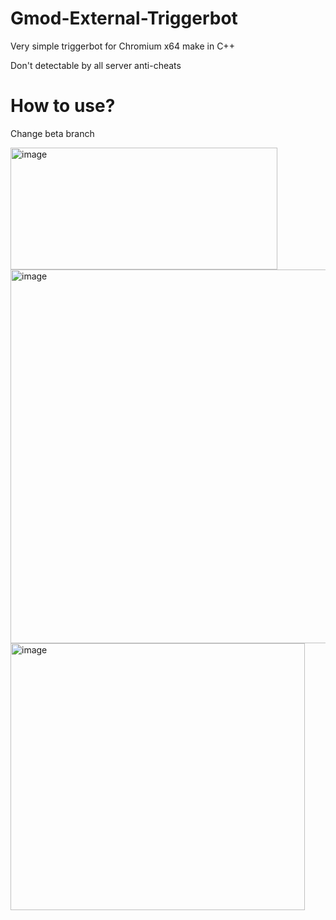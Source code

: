 # Gmod-External-Triggerbot

Very simple triggerbot for Chromium x64 make in C++

Don't detectable by all server anti-cheats

# How to use?
Change beta branch 

<img width="427" height="195" alt="image" src="https://github.com/user-attachments/assets/6ac9dd6c-da53-480c-9d3f-bf624444376d" />

<img width="838" height="598" alt="image" src="https://github.com/user-attachments/assets/e7213d48-13e5-4b8b-9bc7-87e9a1d29a6e" />

<img width="471" height="427" alt="image" src="https://github.com/user-attachments/assets/19bc4232-5970-4a89-a8fc-ea7e4fca7670" />

